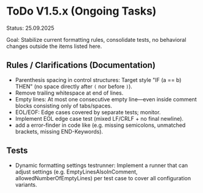 # ToDo V1.5.x (Ongoing Tasks)

Status: 25.09.2025

Goal: Stabilize current formatting rules, consolidate tests, no behavioral changes outside the items listed here.

## Rules / Clarifications (Documentation)

- Parenthesis spacing in control structures: Target style "IF (a == b) THEN" (no space directly after `(` nor before `)`).
- Remove trailing whitespace at end of lines.
- Empty lines: At most one consecutive empty line—even inside comment blocks consisting only of tabs/spaces.
- EOL/EOF: Edge cases covered by separate tests; monitor.
- Implement EOL edge case test (mixed LF/CRLF + no final newline).
- add a error-finder in code like (e.g. missing semicolons, unmatched brackets, missing END-Keywords).



## Tests
- Dynamic formatting settings testrunner: Implement a runner that can adjust settings (e.g. EmptyLinesAlsoInComment, allowedNumberOfEmptyLines) per test case to cover all configuration variants.
